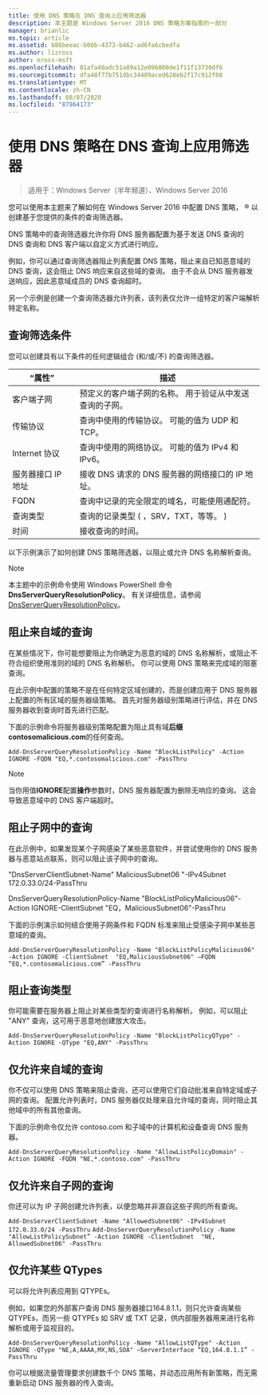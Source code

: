 ```yaml
---
title: 使用 DNS 策略在 DNS 查询上应用筛选器
description: 本主题是 Windows Server 2016 DNS 策略方案指南的一部分
manager: brianlic
ms.topic: article
ms.assetid: b86beeac-b0bb-4373-b462-ad6fa6cbedfa
ms.author: lizross
author: eross-msft
ms.openlocfilehash: 81afa40adc51a89a12e096000de1f11f13730df6
ms.sourcegitcommit: dfa48f77b751dbc34409aced628eb2f17c912f08
ms.translationtype: MT
ms.contentlocale: zh-CN
ms.lasthandoff: 08/07/2020
ms.locfileid: "87964173"
---
```

# <a name="use-dns-policy-for-applying-filters-on-dns-queries"></a>使用 DNS 策略在 DNS 查询上应用筛选器

>适用于：Windows Server（半年频道）、Windows Server 2016

您可以使用本主题来了解如何在 Windows Server 2016 中配置 DNS 策略， &reg; 以创建基于您提供的条件的查询筛选器。

DNS 策略中的查询筛选器允许你将 DNS 服务器配置为基于发送 DNS 查询的 DNS 查询和 DNS 客户端以自定义方式进行响应。

例如，你可以通过查询筛选器阻止列表配置 DNS 策略，阻止来自已知恶意域的 DNS 查询，这会阻止 DNS 响应来自这些域的查询。 由于不会从 DNS 服务器发送响应，因此恶意域成员的 DNS 查询超时。

另一个示例是创建一个查询筛选器允许列表，该列表仅允许一组特定的客户端解析特定名称。

## <a name="query-filter-criteria"></a><a name="bkmk_criteria"></a>查询筛选条件
您可以创建具有以下条件的任何逻辑组合 (和/或/不) 的查询筛选器。

|“属性”|描述|
|-----------------|---------------------|
|客户端子网|预定义的客户端子网的名称。 用于验证从中发送查询的子网。|
|传输协议|查询中使用的传输协议。 可能的值为 UDP 和 TCP。|
|Internet 协议|查询中使用的网络协议。 可能的值为 IPv4 和 IPv6。|
|服务器接口 IP 地址|接收 DNS 请求的 DNS 服务器的网络接口的 IP 地址。|
|FQDN|查询中记录的完全限定的域名，可能使用通配符。|
|查询类型|查询的记录类型 \( ，SRV，TXT，等等。 \)|
|时间|接收查询的时间。|

以下示例演示了如何创建 DNS 策略筛选器，以阻止或允许 DNS 名称解析查询。

>[!NOTE]
>本主题中的示例命令使用 Windows PowerShell 命令**DnsServerQueryResolutionPolicy**。 有关详细信息，请参阅[DnsServerQueryResolutionPolicy](https://docs.microsoft.com/powershell/module/dnsserver/add-dnsserverqueryresolutionpolicy?view=win10-ps)。

## <a name="block-queries-from-a-domain"></a><a name="bkmk_block1"></a>阻止来自域的查询

在某些情况下，你可能想要阻止为你确定为恶意的域的 DNS 名称解析，或阻止不符合组织使用准则的域的 DNS 名称解析。 你可以使用 DNS 策略来完成域的阻塞查询。

在此示例中配置的策略不是在任何特定区域创建的，而是创建应用于 DNS 服务器上配置的所有区域的服务器级策略。 首先对服务器级别策略进行评估，并在 DNS 服务器收到查询时首先进行匹配。

下面的示例命令将服务器级别策略配置为阻止具有域**后缀 contosomalicious.com**的任何查询。

`
Add-DnsServerQueryResolutionPolicy -Name "BlockListPolicy" -Action IGNORE -FQDN "EQ,*.contosomalicious.com" -PassThru
`

>[!NOTE]
>当你用值**IGNORE**配置**操作**参数时，DNS 服务器配置为删除无响应的查询。 这会导致恶意域中的 DNS 客户端超时。

## <a name="block-queries-from-a-subnet"></a><a name="bkmk_block2"></a>阻止子网中的查询
在此示例中，如果发现某个子网感染了某些恶意软件，并尝试使用你的 DNS 服务器与恶意站点联系，则可以阻止该子网中的查询。

"DnsServerClientSubnet-Name" MaliciousSubnet06 "-IPv4Subnet 172.0.33.0/24-PassThru

DnsServerQueryResolutionPolicy-Name "BlockListPolicyMalicious06"-Action IGNORE-ClientSubnet "EQ，MaliciousSubnet06"-PassThru

下面的示例演示如何结合使用子网条件和 FQDN 标准来阻止受感染子网中某些恶意域的查询。

`
Add-DnsServerQueryResolutionPolicy -Name "BlockListPolicyMalicious06" -Action IGNORE -ClientSubnet  "EQ,MaliciousSubnet06" –FQDN “EQ,*.contosomalicious.com” -PassThru
`

## <a name="block-a-type-of-query"></a><a name="bkmk_block3"></a>阻止查询类型
你可能需要在服务器上阻止对某些类型的查询进行名称解析。 例如，可以阻止 "ANY" 查询，这可用于恶意地创建放大攻击。

`
Add-DnsServerQueryResolutionPolicy -Name "BlockListPolicyQType" -Action IGNORE -QType "EQ,ANY" -PassThru
`

## <a name="allow-queries-only-from-a-domain"></a><a name="bkmk_allow1"></a>仅允许来自域的查询
你不仅可以使用 DNS 策略来阻止查询，还可以使用它们自动批准来自特定域或子网的查询。 配置允许列表时，DNS 服务器仅处理来自允许域的查询，同时阻止其他域中的所有其他查询。

下面的示例命令仅允许 contoso.com 和子域中的计算机和设备查询 DNS 服务器。

`
Add-DnsServerQueryResolutionPolicy -Name "AllowListPolicyDomain" -Action IGNORE -FQDN "NE,*.contoso.com" -PassThru
`

## <a name="allow-queries-only-from-a-subnet"></a><a name="bkmk_allow2"></a>仅允许来自子网的查询
你还可以为 IP 子网创建允许列表，以便忽略并非源自这些子网的所有查询。

`
Add-DnsServerClientSubnet -Name "AllowedSubnet06" -IPv4Subnet 172.0.33.0/24 -PassThru
`
`
Add-DnsServerQueryResolutionPolicy -Name "AllowListPolicySubnet” -Action IGNORE -ClientSubnet  "NE, AllowedSubnet06" -PassThru
`

## <a name="allow-only-certain-qtypes"></a><a name="bkmk_allow3"></a>仅允许某些 QTypes
可以将允许列表应用到 QTYPEs。

例如，如果您的外部客户查询 DNS 服务器接口164.8.1.1，则只允许查询某些 QTYPEs，而另一些 QTYPEs 如 SRV 或 TXT 记录，供内部服务器用来进行名称解析或用于监视目的。

`
Add-DnsServerQueryResolutionPolicy -Name "AllowListQType" -Action IGNORE -QType "NE,A,AAAA,MX,NS,SOA" –ServerInterface “EQ,164.8.1.1” -PassThru
`

你可以根据流量管理要求创建数千个 DNS 策略，并动态应用所有新策略，而无需重新启动 DNS 服务器的传入查询。
